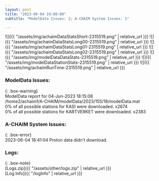 ```yaml
---
layout: post
title: "2023-06-04 19:00:00"
subtitle: "ModelData Issues: 2; A-CHAIM System Issues: 1"

---
```


![]({{ "/assets/img/achaimDataStatsShort-2315519.png" | relative_url }})
![]({{ "/assets/img/achaimDataStatsLong00-2315519.png" | relative_url }})
![]({{ "/assets/img/achaimDataStatsLong01-2315519.png" | relative_url }})
![]({{ "/assets/img/achaimDataStatsLong02-2315519.png" | relative_url }})
![]({{ "/assets/img/modelDataDataStats-2315519.png" | relative_url }})
![]({{ "/assets/img/modelDataStationStats-2315519.png" | relative_url }})
![]({{ "/assets/img/achaimRunTime-2315519.png" | relative_url }})


### ModelData Issues:  
  
{: .box-warning}  
 ModelData report for 04-Jun-2023 18:15:08   
 /home2/achaim1/A-CHAIM/modelData/2023/155/18/modelData.mat   
 0% of all possible stations for KASI were downloaded. x2674   
 0% of all possible stations for KARTVERKET were downloaded. x2383   
  
### A-CHAIM System Issues:  
  
{: .box-error}  
2023-06-04 18:41:04 Proton data didn't download.  

### Logs:  
  
{: .box-note}  
[Logs.zip]({{ "/assets/other/logs.zip" | relative_url }})  
[Log Info]({{ "/logInfo" | relative_url }})  
